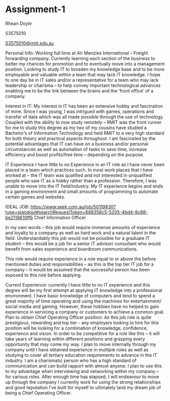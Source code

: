 # Assignment-1



Rhean Doyle

S3575010

S3575010@rmit.edu.au


Personal Info:
Working full time at Air Menzies International – Freight forwarding company. Currently learning each section of the business to better my chances for promotion and to eventually move into a management position. Looking to study IT to broaden my knowledge base and to be more employable and valuable within a team that may lack IT knowledge. I hope to one day be in IT sales and/or a representative for a team who may lack leadership or charisma – to help convey important technological advances enabling me to be the link between the brains and the ‘front office’ of a company.

Interest in IT:
My interest in IT has been an extensive hobby and fascination of mine. Since I was young, I was intrigued with games, operations and transfer of data which was all made possible through the use of technology. Coupled with the ability to now study remotely – RMIT was the front runner for me to study this degree as my two of my cousins have studied a Bachelor’s of Information Technology and held RMIT to a very high standard for both theory and practical aspects throughout. I am fascinated by the potential advantages that IT can have on a business and/or personal circumstances as well as automation of tasks to save time, increase efficiency and boost profits/free time – depending on the purpose.

IT Experience 
I have little to no Experience in an IT role as I have never been placed in a team which practices such. In most work places that I have worked at – the IT team was qualified and not interested in unqualified people who saw IT as a hobby rather than a profession. Therefore, I was unable to move into the IT field/industry. My IT experience begins and ends in a gaming environment and small amounts of programming to automate certain games and websites.








IDEAL JOB:
https://www.seek.com.au/job/50119830?type=standout#searchRequestToken=688356c5-5205-4bd4-9c88-be2118610ff6
Chief Information Officer
 


In my own words – this job would require immense amounts of experience and loyalty to a company as well as hard work and a natural talent in the field. Understandably this job would not be possible for a graduate IT student – this would be a job for a senior IT advisor/ consultant who would benefit from sales experience and boardroom communications. 


This role would require experience in a role equal to or above the before mentioned duties and responsibilities – as this is the top tier IT job for a company – it would be assumed that the successful person has been exposed to this role before applying.


Current Experience:
currently I have little to no IT experience and this degree will be my first attempt at applying IT knowledge into a professional environment. I have basic knowledge of computers and tend to spend a great majority of time operating and using the machines for entertainment/ social media and gaming. However, these hobbies have no helped to gain experience in servicing a company or customers to achieve a common goal.
Plan to obtain Chief Operating Officer position:
As this job role is quite prestigious, rewarding and top tier - any employers looking to hire for this position will be looking for a combination of knowledge, confidence, experience and vision. In order to be competitive for a role like this – it will take years of learning within different positions and grasping every opportunity that may come my way. I plan to move internally through my company until I have obtained experience in multiple roles as well as studying to cover all tertiary education requirements to advance in the IT industry. I am a charismatic person who has a high standard of communication and can build rapport with almost anyone. I plan to use this to my advantage when interviewing and networking within my company – for various roles. After enough time has elapsed, I will endeavour to move up through the company I currently work for using the strong relationships and good reputation I’ve built for myself to ultimately land my dream job of being a Chief Operating Officer.
